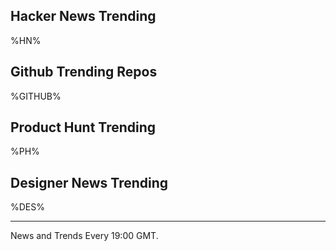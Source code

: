 ## Hacker News Trending

%HN%

## Github Trending Repos

%GITHUB%

## Product Hunt Trending

%PH%

## Designer News Trending

%DES%

---

News and Trends Every 19:00 GMT.
